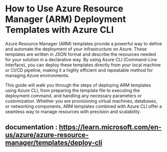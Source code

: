 # How to Use Azure Resource Manager (ARM) Deployment Templates with Azure CLI

Azure Resource Manager (ARM) templates provide a powerful way to define and automate the deployment of your infrastructure on Azure. These templates are written in JSON format and describe the resources needed for your solution in a declarative way. By using Azure CLI (Command-Line Interface), you can deploy these templates directly from your local machine or CI/CD pipeline, making it a highly efficient and repeatable method for managing Azure environments.

This guide will walk you through the steps of deploying ARM templates using Azure CLI, from preparing the template file to executing the deployment command, and handling any necessary parameters or customization. Whether you are provisioning virtual machines, databases, or networking components, ARM templates combined with Azure CLI offer a seamless way to manage resources with precision and scalability.

## documentation : https://learn.microsoft.com/en-us/azure/azure-resource-manager/templates/deploy-cli
